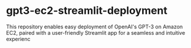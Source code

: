 # gpt3-ec2-streamlit-deployment
This repository enables easy deployment of OpenAI's GPT-3 on Amazon EC2, paired with a user-friendly Streamlit app for a seamless and intuitive experienc
